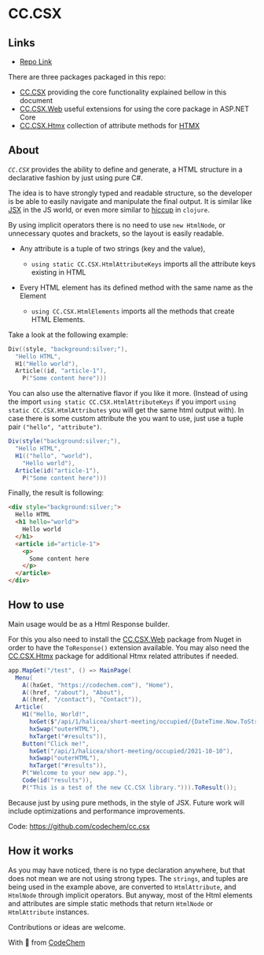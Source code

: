 # CC.CSX

## Links

- [Repo Link](https://github.com/codechem/CC.CSX)

There are three packages packaged in this repo:

- [CC.CSX](https://www.nuget.org/packages/CC.CSX) providing the core
functionality explained bellow in this document
- [CC.CSX.Web](https://www.nuget.org/packages/CC.CSX.Web) useful extensions
for using the core package in ASP.NET Core
- [CC.CSX.Htmx](https://www.nuget.org/packages/CC.CSX.Htmx) collection of
attribute methods for [HTMX](https://htmx.org/)

## About

*`CC.CSX`* provides the ability to define and generate, a HTML structure in
a declarative fashion by just using pure C#.

The idea is to have strongly typed and readable structure,
so the developer is be able to easily navigate and manipulate the final output.
It is similar like [JSX](https://legacy.reactjs.org/docs/introducing-jsx.html)
in the JS world, or even more similar
to [hiccup](https://github.com/weavejester/hiccup) in `clojure`.

By using implicit operators there is no need to use `new HtmlNode`,
or unnecessary quotes and brackets, so the layout is easily readable.

- Any attribute is a tuple of two strings (key and the value),
  - `using static CC.CSX.HtmlAttributeKeys` imports all the attribute
    keys existing in HTML

- Every HTML element has its defined method with the same name as the Element
  - `using CC.CSX.HtmlElements` imports all the methods that create HTML Elements.

Take a look at the following example:

```c
Div((style, "background:silver;"),
  "Hello HTML",
  H1("Hello world"),
  Article((id, "article-1"),
    P("Some content here")))
```

You can also use the alternative flavor if you like it more.
(Instead of using the import `using static CC.CSX.HtmlAttributeKeys` if you import
`using static CC.CSX.HtmlAttributes` you will get the same html output with).
In case there is some custom attribute the you want to use, just
use a tuple pair `("hello", "attribute")`.

```cs
Div(style("background:silver;"),
  "Hello HTML",
  H1(("hello", "world"), 
    "Hello world"),
  Article(id("article-1"),
    P("Some content here")))
```

Finally, the result is following:

```html
<div style="background:silver;">
  Hello HTML
  <h1 hello="world">
    Hello world
  </h1>
  <article id="article-1">
    <p>
      Some content here
    </p>
  </article>
</div>
```

## How to use

Main usage would be as a Html Response builder.

For this you also need to install the [CC.CSX.Web](https://www.nuget.org/packages/CC.CSX.Web)
package from Nuget in order to
have the `ToResponse()` extension available. You may also need the [CC.CSX.Htmx](https://www.nuget.org/packages/CC.CSX.Htmx)
package for additional Htmx related attributes if needed.

```cs
app.MapGet("/test", () => MainPage(
  Menu(
    A((hxGet, "https://codechem.com"), "Home"),
    A((href, "/about"), "About"),
    A((href, "/contact"), "Contact")),
  Article(
    H1("Hello, World!",
      hxGet($"/api/1/halicea/short-meeting/occupied/{DateTime.Now.ToString("yyyy-MM-dd")}"),
      hxSwap("outerHTML"),
      hxTarget("#results")),
    Button("Click me!",
      hxGet("/api/1/halicea/short-meeting/occupied/2021-10-10"),
      hxSwap("outerHTML"),
      hxTarget("#results")),
    P("Welcome to your new app."),
    Code(id("results")),
    P("This is a test of the new CC.CSX library."))).ToResult());
```

Because just by using pure methods, in the style of JSX.
Future work will include optimizations and performance improvements.

Code: https://github.com/codechem/cc.csx

## How it works

As you may have noticed, there is no type declaration anywhere, but that does
not mean we are not using strong types.
The `strings`, and tuples are being used in the example above,
are converted to `HtmlAttribute`, and `HtmlNode` through implicit operators.
But anyway, most of the Html elements and attributes are simple static
methods that return `HtmlNode` or `HtmlAttribute` instances.

Contributions or ideas are welcome.

With 💚 from [CodeChem](https://www.codechem.com)
